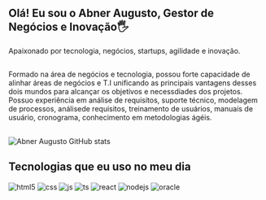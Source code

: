  ## Olá! Eu sou o Abner Augusto, Gestor de Negócios e Inovação🖐️
 
 Apaixonado por tecnologia, negócios, startups, agilidade e inovação.
 
##
Formado na área de negócios e tecnologia, possou forte capacidade de alinhar áreas de negócios e T.I unificando as principais vantagens desses dois mundos para alcançar os objetivos e necessdiades dos projetos. Possuo experiência em análise de requisitos, suporte técnico, modelagem de processos, análisede requisitos, treinamento de usuários, manuais de usuário, cronograma, conhecimento em metodologias ágéis.
## 
         
![Abner Augusto GitHub stats](https://github-readme-stats.vercel.app/api?username=abneraugusto&show_icons=true&theme=tokyonight)

##

## Tecnologias que eu uso no meu dia

<div style="display: inline_block">
  <img align="center" alt="html5" src="https://img.shields.io/badge/HTML5-E34F26?style=for-the-badge&logo=html5&logoColor=white" />
  <img align="center" alt="css" src="https://img.shields.io/badge/CSS3-1572B6?style=for-the-badge&logo=css3&logoColor=white" />
  <img align="center" alt="js" src="https://img.shields.io/badge/JavaScript-F7DF1E?style=for-the-badge&logo=javascript&logoColor=black" />
  <img align="center" alt="ts" src="https://img.shields.io/badge/TypeScript-007ACC?style=for-the-badge&logo=sql&logoColor=white" />
  <img align="center" alt="react" src="https://img.shields.io/badge/React-20232A?style=for-the-badge&logo=react&logoColor=61DAFB" />
  <img align="center" alt="nodejs" src="https://img.shields.io/badge/Node.js-43853D?style=for-the-badge&logo=node.js&logoColor=white" />
  <img align="center" alt="oracle" src="https://img.shields.io/badge/Oracle-F80000?style=for-the-badge&logo=oracle&logoColor=black" />
   

</div><br/>
<!--
--## Ferramentas e Tecnologias
--<div>
--<img src="https://cdn.jsdelivr.net/gh/devicons/devicon/icons/git/git-original.svg" width="40" height="40"/>
--<img src="https://cdn.jsdelivr.net/gh/devicons/devicon/icons/html5/html5-original-wordmark.svg" width="40" height="40" />
--<img src="https://cdn.jsdelivr.net/gh/devicons/devicon/icons/css3/css3-original-wordmark.svg" width="40" height="40" />
--<img src="https://cdn.jsdelivr.net/gh/devicons/devicon/icons/javascript/javascript-original.svg" width="40" height="40" />
--<img src="https://cdn.jsdelivr.net/gh/devicons/devicon/icons/react/react-original-wordmark.svg" width="40" height="40"/>
--<img src="https://cdn.jsdelivr.net/gh/devicons/devicon/icons/vscode/vscode-original-wordmark.svg" width="40" height="40" />

          
--</div> -->


## Contatos:

<div>
  <a href = "mailto:abneratecnico@gmail.com"><img src="https://img.shields.io/badge/Gmail-D14836?style=for-the-badge&logo=gmail&logoColor=white" target="_blank"></a>
  <a href="https://www.linkedin.com/in/abner-augusto" target="_blank"><img src="https://img.shields.io/badge/-LinkedIn-%230077B5?style=for-the-    badge&logo=linkedin&logoColor=white" target="_blank"></a>   
</div>

![Snake animation](https://github.com/juniorcintra/juniorcintra/blob/output/github-contribution-grid-snake.svg)






